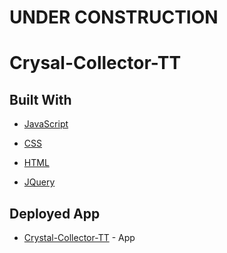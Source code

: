 # UNDER CONSTRUCTION

# Crysal-Collector-TT


## Built With

* [JavaScript](https://developer.mozilla.org/en-US/docs/Web/JavaScript)

* [CSS](https://developer.mozilla.org/en-US/docs/Web/CSS)

* [HTML](https://developer.mozilla.org/en-US/docs/Web/HTML)

* [JQuery](https://api.jquery.com/)

## Deployed App
* [Crystal-Collector-TT](https://marleeg.github.io/Crysal-Collector-TT/) - App
